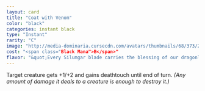 ```yaml
---
layout: card
title: "Coat with Venom"
color: "black"
categories: instant black
type: "Instant"
rarity: "C"
image: "http://media-dominaria.cursecdn.com/avatars/thumbnails/68/373/200/283/635618459107449548.png"
cost: "<span class="Black Mana">B</span>"
flavor: "&quot;Every Silumgar blade carries the blessing of our dragonlord.&quot;"
---
```


Target creature gets +1/+2 and gains deathtouch until end of turn. <em>(Any amount of damage it deals to a creature is enough to destroy it.)</em>

